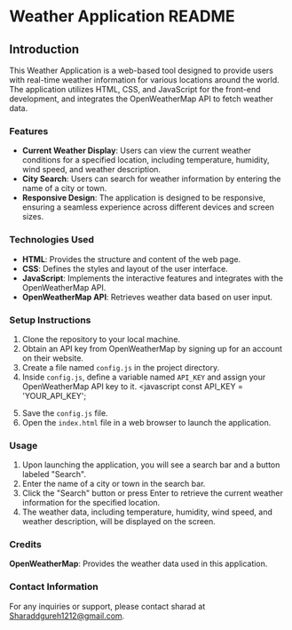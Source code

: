 # Weather Application README

## Introduction

This Weather Application is a web-based tool designed to provide users with real-time weather information for various locations around the world. The application utilizes HTML, CSS, and JavaScript for the front-end development, and integrates the OpenWeatherMap API to fetch weather data.

### Features

- **Current Weather Display**: Users can view the current weather conditions for a specified location, including temperature, humidity, wind speed, and weather description.
- **City Search**: Users can search for weather information by entering the name of a city or town.
- **Responsive Design**: The application is designed to be responsive, ensuring a seamless experience across different devices and screen sizes.

### Technologies Used

- **HTML**: Provides the structure and content of the web page.
- **CSS**: Defines the styles and layout of the user interface.
- **JavaScript**: Implements the interactive features and integrates with the OpenWeatherMap API.
- **OpenWeatherMap API**: Retrieves weather data based on user input.

### Setup Instructions

1. Clone the repository to your local machine.
2. Obtain an API key from OpenWeatherMap by signing up for an account on their website.
3. Create a file named `config.js` in the project directory.
4. Inside `config.js`, define a variable named `API_KEY` and assign your OpenWeatherMap API key to it.
   <javascript
   const API_KEY = 'YOUR_API_KEY';
   >
5. Save the `config.js` file.
6. Open the `index.html` file in a web browser to launch the application.

### Usage

1. Upon launching the application, you will see a search bar and a button labeled "Search".
2. Enter the name of a city or town in the search bar.
3. Click the "Search" button or press Enter to retrieve the current weather information for the specified location.
4. The weather data, including temperature, humidity, wind speed, and weather description, will be displayed on the screen.

### Credits

**OpenWeatherMap**: Provides the weather data used in this application.

### Contact Information

For any inquiries or support, please contact sharad at <Sharaddgureh1212@gmail.com>.
